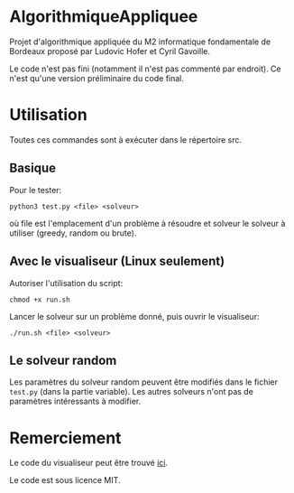 # AlgorithmiqueAppliquee

Projet d'algorithmique appliquée du M2 informatique fondamentale de Bordeaux proposé par Ludovic Hofer et Cyril Gavoille.

Le code n'est pas fini (notamment il n'est pas commenté par endroit). Ce n'est qu'une version préliminaire
du code final.

# Utilisation

Toutes ces commandes sont à exécuter dans le répertoire src.

## Basique

Pour le tester:

`python3 test.py <file> <solveur>`

où file est l'emplacement d'un problème à résoudre
et solveur le solveur à utiliser (greedy, random ou brute).

## Avec le visualiseur (Linux seulement)

Autoriser l'utilisation du script:

`chmod +x run.sh`

Lancer le solveur sur un problème donné, puis ouvrir le visualiseur:

`./run.sh <file> <solveur>`

## Le solveur random

Les paramètres du solveur random peuvent être modifiés dans le fichier `test.py` (dans la partie variable). Les autres
solveurs n'ont pas de paramètres intéressants à modifier.

# Remerciement

Le code du visualiseur peut être trouvé [ici](https://www.labri.fr/perso/lhofer/index.php?page=teaching/algorithmique_appliquee/index).

Le code est sous licence MIT.